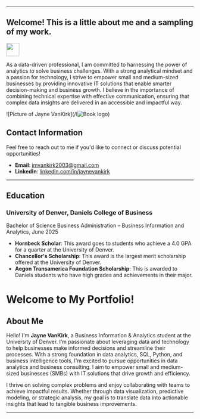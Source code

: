 <a name="top"></a>
<hr>

## Welcome! This is a little about me and a sampling of my work.
[<img src="https://user-images.githubusercontent.com/91146906/162140860-bfb69654-5603-49bd-a7a1-a836ab1c772c.svg" height="35"/>](Education.md)

As a data-driven professional, I am committed to harnessing the power of analytics to solve business challenges. With a strong analytical mindset and a passion for technology, I strive to empower small and medium-sized businesses by providing innovative IT solutions that enable smarter decision-making and business growth. I believe in the importance of combining technical expertise with effective communication, ensuring that complex data insights are delivered in an accessible and impactful way.

![Picture of Jayne VanKirk](/l![Book logo](/images))
## Contact Information

Feel free to reach out to me if you'd like to connect or discuss potential opportunities!

- **Email**: [jmvankirk2003@gmail.com](mailto:jmvankirk2003@gmail.com)
- **LinkedIn**: [linkedin.com/in/jaynevankirk](https://www.linkedin.com/in/jayne-vankirk)


<a name="Education"></a>
<hr>

## Education
### University of Denver, Daniels College of Business
Bachelor of Science Business Administration – Business Information and Analytics, June 2025

<ul>
  <li><b>Hornbeck Scholar</b>: This award goes to students who achieve a 4.0 GPA for a quarter at the University of Denver.</li>
  <li><b>Chancellor's Scholarship</b>: This award is the largest merit scholarship offered at the University of Denver.</li>
  <li><b>Aegon Transamerica Foundation Scholarship</b>: This is awarded to Daniels students who have high grades and achievements in their major.</li>
</ul>


# Welcome to My Portfolio!

## About Me

Hello! I'm **Jayne VanKirk**, a Business Information & Analytics student at the University of Denver. I’m passionate about leveraging data and technology to help businesses make informed decisions and streamline their processes. With a strong foundation in data analytics, SQL, Python, and business intelligence tools, I'm excited to pursue opportunities in data analytics and business consulting. I aim to empower small and medium-sized businesses (SMBs) with IT solutions that drive growth and efficiency.

I thrive on solving complex problems and enjoy collaborating with teams to achieve impactful results. Whether through data visualization, predictive modeling, or strategic analysis, my goal is to translate data into actionable insights that lead to tangible business improvements.

---


